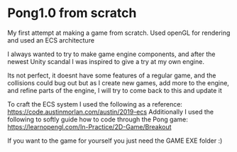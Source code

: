 # Pong1.0 from scratch
 My first attempt at making a game from scratch. Used openGL for rendering and used an ECS architecture

I always wanted to try to make game engine components, and after the newest Unity scandal I was inspired to give a try at my own engine.

Its not perfect, it doesnt have some features of a regular game, and the collisions could bug out but as I create new games, add more to the engine, and refine parts of the engine, I will try to come back to this and update it

To craft the ECS system I used the following as a reference: https://code.austinmorlan.com/austin/2019-ecs
Additionally I used the following to softly guide how to code through the Pong game: https://learnopengl.com/In-Practice/2D-Game/Breakout

If you want to the game for yourself you just need the GAME EXE folder :)
